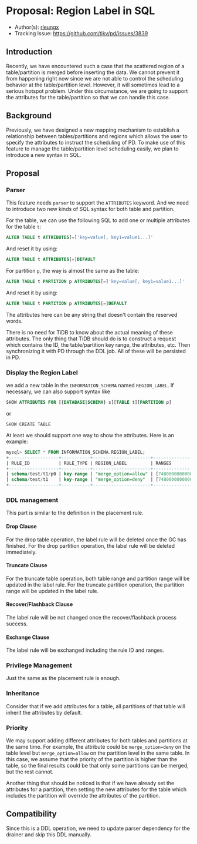 # Proposal: Region Label in SQL

- Author(s): [rleungx](https://github.com/rleungx)
- Tracking Issue: https://github.com/tikv/pd/issues/3839

## Introduction

Recently, we have encountered such a case that the scattered region of a table/partition is merged before inserting the data. We cannot prevent it from happening right now since we are not able to control the scheduling behavior at the table/partition level. However, it will sometimes lead to a serious hotspot problem. Under this circumstance, we are going to support the attributes for the table/partition so that we can handle this case.

## Background

Previously, we have designed a new mapping mechanism to establish a relationship between tables/partitions and regions which allows the user to specify the attributes to instruct the scheduling of PD.
To make use of this feature to manage the table/partition level scheduling easily, we plan to introduce a new syntax in SQL.

## Proposal

### Parser

This feature needs `parser` to support the `ATTRIBUTES` keyword. And we need to introduce two new kinds of SQL syntax for both table and partition.

For the table, we can use the following SQL to add one or multiple attributes for the table `t`:

```sql
ALTER TABLE t ATTRIBUTES[=]'key=value[, key1=value1...]'
```

And reset it by using:

```sql
ALTER TABLE t ATTRIBUTES[=]DEFAULT
```

For partition `p`, the way is almost the same as the table:

```sql
ALTER TABLE t PARTITION p ATTRIBUTES[=]'key=value[, key1=value1...]'
```

And reset it by using:

```sql
ALTER TABLE t PARTITION p ATTRIBUTES[=]DEFAULT
```

The attributes here can be any string that doesn't contain the reserved words. 

There is no need for TiDB to know about the actual meaning of these attributes. The only thing that TiDB should do is to construct a request which contains the ID, the table/partition key range, the attributes, etc. Then synchronizing it with PD through the DDL job. All of these will be persisted in PD.


### Display the Region Label

we add a new table in the `INFORMATION_SCHEMA` named `REGION_LABEL`. If necessary, we can also support syntax like

```sql
SHOW ATTRIBUTES FOR [{DATABASE|SCHEMA} s][TABLE t][PARTITION p]
```
or 
```
SHOW CREATE TABLE
```

At least we should support one way to show the attributes. Here is an example:

```sql
mysql> SELECT * FROM INFORMATION_SCHEMA.REGION_LABEL;
+-------------------+-----------+----------------------+------------------------------------------------------------------------------------------------------------------------------------------------------------------------------------------------------------------------------------------+
| RULE_ID           | RULE_TYPE | REGION_LABEL         | RANGES                                                                                                                                                                                                                                   |
+-------------------+-----------+----------------------+------------------------------------------------------------------------------------------------------------------------------------------------------------------------------------------------------------------------------------------+
| schema/test/t1/p0 | key-range | "merge_option=allow" | [7480000000000000ff3a5f720000000000fa, 7480000000000000ff3b5f720000000000fa]                                                                                                                                                             |
| schema/test/t1    | key-range | "merge_option=deny"  | [7480000000000000ff395f720000000000fa, 7480000000000000ff3a5f720000000000fa], [7480000000000000ff3a5f720000000000fa, 7480000000000000ff3b5f720000000000fa], [7480000000000000ff3b5f720000000000fa, 7480000000000000ff3c5f720000000000fa] |
+-------------------+-----------+----------------------+------------------------------------------------------------------------------------------------------------------------------------------------------------------------------------------------------------------------------------------+
```

### DDL management
This part is similar to the definition in the placement rule.

#### Drop Clause 
For the drop table operation, the label rule will be deleted once the GC has finished.
For the drop partition operation, the label rule will be deleted immediately.

#### Truncate Clause
For the truncate table operation, both table range and partition range will be updated in the label rule.
For the truncate partition operation, the partition range will be updated in the label rule.

#### Recover/Flashback Clause
The label rule will be not changed once the recover/flashback process success.

#### Exchange Clause
The label rule will be exchanged including the rule ID and ranges.

### Privilege Management
Just the same as the placement rule is enough.

### Inheritance
Consider that if we add attributes for a table, all partitions of that table will inherit the attributes by default.

### Priority
We may support adding different attributes for both tables and partitions at the same time. For example, the attribute could be `merge_option=deny` on the table level but `merge_option=allow` on the partition level in the same table.
In this case, we assume that the priority of the partition is higher than the table, so the final results could be that only some partitions can be merged, but the rest cannot.

Another thing that should be noticed is that if we have already set the attributes for a partition, then setting the new attributes for the table which includes the partition will override the attributes of the partition.

## Compatibility
Since this is a DDL operation, we need to update parser dependency for the drainer and skip this DDL manually.
